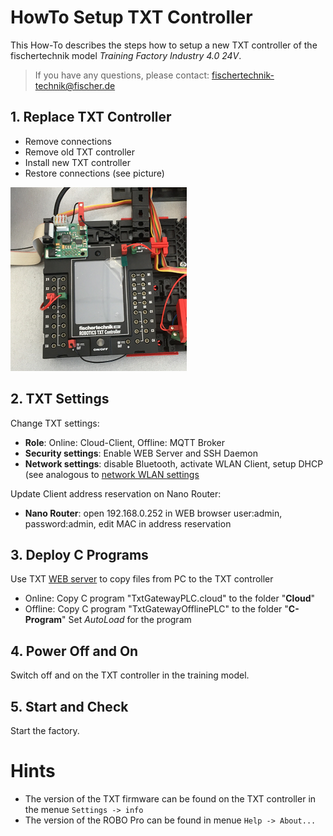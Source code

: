 # HowTo Setup TXT Controller
This How-To describes the steps how to setup a new TXT controller of the fischertechnik model *Training Factory Industry 4.0 24V*.

> If you have any questions, please contact: fischertechnik-technik@fischer.de

## 1. Replace TXT Controller
  - Remove connections
  - Remove old TXT controller
  - Install new TXT controller
  - Restore connections (see picture)
  
![txt_new](doc/TXT_new.png "TXT new")

## 2. TXT Settings
Change TXT settings:
  - **Role**: Online: Cloud-Client, Offline: MQTT Broker
  - **Security settings**: Enable WEB Server and SSH Daemon
  - **Network settings**: disable Bluetooth, activate WLAN Client, setup DHCP (see analogous to [network WLAN settings](https://github.com/fischertechnik/txt_training_factory/blob/master/doc/Network_Config.md)
  
Update Client address reservation on Nano Router:
  - **Nano Router**: open 192.168.0.252 in WEB browser user:admin, password:admin, edit MAC in address reservation

## 3. Deploy C Programs
Use TXT [WEB server](https://github.com/fischertechnik/txt_training_factory/blob/master/doc/WEBServer.md) to copy files from PC to the TXT controller
  - Online: Copy C program "TxtGatewayPLC.cloud" to the folder "**Cloud**"
  - Offline: Copy C program "TxtGatewayOfflinePLC" to the folder "**C-Program**"
Set *AutoLoad* for the program

## 4. Power Off and On
Switch off and on the TXT controller in the training model.

## 5. Start and Check
Start the factory.

# Hints
- The version of the TXT firmware can be found on the TXT controller in the menue `Settings -> info`
- The version of the ROBO Pro can be found in menue `Help -> About...`
